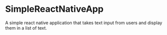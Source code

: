 # SimpleReactNativeApp
A simple react native application that takes text input from users and display them in a list of text.
